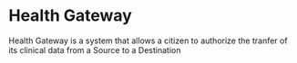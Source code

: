 # Health Gateway

Health Gateway is a system that allows a citizen to authorize the tranfer of its clinical data from a Source to a Destination
